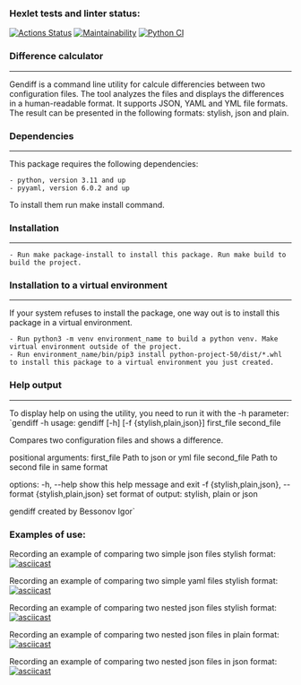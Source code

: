### Hexlet tests and linter status:
[![Actions Status](https://github.com/iKogep23/python-project-50/actions/workflows/hexlet-check.yml/badge.svg)](https://github.com/iKogep23/python-project-50/actions)
[![Maintainability](https://api.codeclimate.com/v1/badges/97d4cbb0ee75dbc0acf2/maintainability)](https://codeclimate.com/github/iKogep23/python-project-50/maintainability)
[![Python CI](https://github.com/iKogep23/python-project-50/actions/workflows/pyci.yml/badge.svg)](https://github.com/iKogep23/python-project-50/actions/workflows/pyci.yml)

### Difference calculator
___
Gendiff is a command line utility for calcule differencies between two configuration files.
The tool analyzes the files and displays the differences in a human-readable format.
It supports JSON, YAML and YML file formats.
The result can be presented in the following formats: stylish, json and plain.

### Dependencies
___
This package requires the following dependencies:

    - python, version 3.11 and up
    - pyyaml, version 6.0.2 and up 

To install them run make install command.

### Installation
___
    - Run make package-install to install this package. Run make build to build the project.

### Installation to a virtual environment
___
If your system refuses to install the package, one way out is to install this package in a virtual environment.

    - Run python3 -m venv environment_name to build a python venv. Make virtual environment outside of the project.
    - Run environment_name/bin/pip3 install python-project-50/dist/*.whl to install this package to a virtual environment you just created.

### Help output
___
To display help on using the utility, you need to run it with the -h parameter:
`gendiff -h
usage: gendiff [-h] [-f {stylish,plain,json}] first_file second_file

Compares two configuration files and shows a difference.

positional arguments:
  first_file            Path to json or yml file
  second_file           Path to second file in same format

options:
  -h, --help            show this help message and exit
  -f {stylish,plain,json}, --format {stylish,plain,json}
                        set format of output: stylish, plain or json

gendiff created by Bessonov Igor`

### Examples of use:
Recording an example of comparing two simple json files stylish format:
[![asciicast](https://asciinema.org/a/4HtEexWL25M1NnNP8vH4K6PPx.svg)](https://asciinema.org/a/4HtEexWL25M1NnNP8vH4K6PPx)

Recording an example of comparing two simple yaml files stylish format:
[![asciicast](https://asciinema.org/a/w0OBblPKDW1n1tbCr236vA3fi.svg)](https://asciinema.org/a/w0OBblPKDW1n1tbCr236vA3fi)

Recording an example of comparing two nested json files stylish format:
[![asciicast](https://asciinema.org/a/GJySB1OdDZ1ET3LmL5EtS7dN9.svg)](https://asciinema.org/a/GJySB1OdDZ1ET3LmL5EtS7dN9)

Recording an example of comparing two nested json files in plain format:
[![asciicast](https://asciinema.org/a/L4dFPH8WyuxQ1U7Ja1F9TU1fz.svg)](https://asciinema.org/a/L4dFPH8WyuxQ1U7Ja1F9TU1fz)

Recording an example of comparing two nested json files in json format:
[![asciicast](https://asciinema.org/a/yU2zsIVDNUr8jRxfcuw8c4nJC.svg)](https://asciinema.org/a/yU2zsIVDNUr8jRxfcuw8c4nJC)
